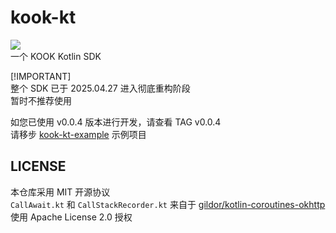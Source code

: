 # kook-kt
[![](https://jitpack.io/v/hank9999/kook-kt.svg)](https://jitpack.io/#hank9999/kook-kt)  
一个 KOOK Kotlin SDK  

[!IMPORTANT]  
整个 SDK 已于 2025.04.27 进入彻底重构阶段  
暂时不推荐使用

如您已使用 v0.0.4 版本进行开发，请查看 TAG v0.0.4  
请移步 [kook-kt-example](https://github.com/hank9999/kook-kt-example) 示例项目

## LICENSE
本仓库采用 MIT 开源协议  
`CallAwait.kt` 和 `CallStackRecorder.kt` 来自于 [gildor/kotlin-coroutines-okhttp](https://github.com/gildor/kotlin-coroutines-okhttp) 使用 Apache License 2.0 授权